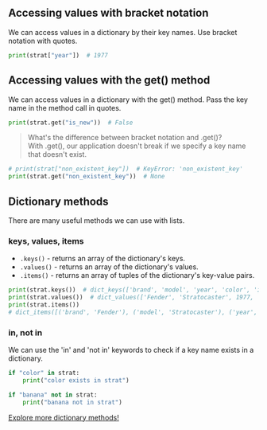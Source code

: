 ## Accessing values with bracket notation

We can access values in a dictionary by their
key names. Use bracket notation with quotes.

```py
print(strat["year"])  # 1977
```

## Accessing values with the get() method

We can access values in a dictionary with the get()
method. Pass the key name in the method call in quotes.

```py
print(strat.get("is_new"))  # False
```

> What's the difference between bracket notation and .get()?  
> With .get(), our application doesn't break if we specify a key name that doesn't exist.

```py
# print(strat["non_existent_key"])  # KeyError: 'non_existent_key'
print(strat.get("non_existent_key"))  # None
```

## Dictionary methods
There are many useful methods we can use with lists.

### keys, values, items

- `.keys()` - returns an array of the dictionary's keys.
- `.values()` - returns an array of the dictionary's values.
- `.items()` - returns an array of tuples of the dictionary's key-value pairs.

```py
print(strat.keys())  # dict_keys(['brand', 'model', 'year', 'color', 'is_new'])
print(strat.values())  # dict_values(['Fender', 'Stratocaster', 1977, 'blue', False])
print(strat.items())
# dict_items([('brand', 'Fender'), ('model', 'Stratocaster'), ('year', 1977), ('color', 'blue'), ('is_new', False)])
```

### in, not in

We can use the 'in' and 'not in' keywords to check if a key
name exists in a dictionary.

```py
if "color" in strat:
    print("color exists in strat")

if "banana" not in strat:
    print("banana not in strat")
```

[Explore more dictionary methods!](https://www.w3schools.com/python/python_ref_dictionary.asp)
